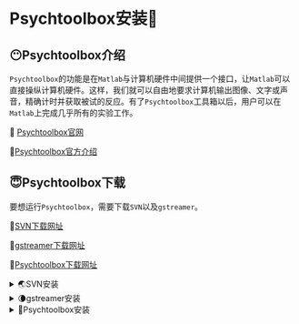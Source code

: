 # Psychtoolbox安装📌

## 😶Psychtoolbox介绍

`Psychtoolbox`的功能是在`Matlab`与计算机硬件中间提供一个接口，让`Matlab`可以直接操纵计算机硬件。这样，我们就可以自由地要求计算机输出图像、文字或声音，精确计时并获取被试的反应。有了`Psychtoolbox`工具箱以后，用户可以在`Matlab`上完成几乎所有的实验工作。

💏 [Psychtoolbox官网](http://psychtoolbox.org/)

💏[Psychtoolbox官方介绍](http://psychtoolbox.org/overview.html)

## 😇Psychtoolbox下载

要想运行`Psychtoolbox`，需要下载`SVN`以及`gstreamer`。

🐢[SVN下载网址](https://sliksvn.com/download/)

🐢[gstreamer下载网址](https://gstreamer.freedesktop.org/download/)

🐢[Psychtoolbox下载网址](http://psychtoolbox.org/download.html)

  <details> <summary>🌏SVN安装</summary>
  为了安装PsychToolBox，它的版本控制程序Subversion是必须先要安装的,点击SVN的下载网址，然后选择对应的版本，进行下载安装。


  ![image-20230103160947031](https://cdn.jsdelivr.net/gh/Bu0717/image/imgimage-20230103160947031.png)

  解压之后，可以直接进行安装。

  ![image-20230103161413021](https://cdn.jsdelivr.net/gh/Bu0717/image/imgimage-20230103161413021.png)

  为了方便环境管理，我们可以新建一个Psychtoolbox文件夹，将所有环境安装到里面。点击Next，后面直接默认，至此SVN安装完成。

  ![image-20230103161750589](https://cdn.jsdelivr.net/gh/Bu0717/image/imgimage-20230103161750589.png)
  </details>

<details> <summary>🌘gstreamer安装</summary>
点击gstreamer下载网址，选择MSVC 1.20.5 runtime installer进行安装。

![image-20230103162417062](https://cdn.jsdelivr.net/gh/Bu0717/image/imgimage-20230103162417062.png)

点击安装包，直接进行安装，安装路径无需选择，直接点击Next。完成安装。

![image-20230103162713629](https://cdn.jsdelivr.net/gh/Bu0717/image/imgimage-20230103162713629.png)

![image-20230103162917602](https://cdn.jsdelivr.net/gh/Bu0717/image/imgimage-20230103162917602.png)
</details>

<details> <summary>🌚Psychtoolbox安装</summary>
点击Psychtoolbox的下载网址，选择Windows。

![image-20230103163312913](https://cdn.jsdelivr.net/gh/Bu0717/image/imgimage-20230103163312913.png)

点击下图所示的Subversion和MSVC的链接，下载并安装这两个软件。上面已经介绍过两个软件的安装方法，这里Psychtoolbox网址提供了详细的安装方法，可以进行参考。

![image-20230103163503656](https://cdn.jsdelivr.net/gh/Bu0717/image/imgimage-20230103163503656.png)

选择对应的版本后，点击Download PTB下载ZIP格式。

![image-20230103163849263](https://cdn.jsdelivr.net/gh/Bu0717/image/imgimage-20230103163849263.png)

下载Psychtoolbox到本地后，可以在上面建立过的Psychtoolbox文件夹中新建一个toolbox的文件夹，并将刚刚下载好的Psychtoolbox压缩文件解压至这个文件夹。

![image-20230103164603159](https://cdn.jsdelivr.net/gh/Bu0717/image/imgimage-20230103164603159.png)

可以发现解压过后的文件夹为Psychtoolbox-3-Psychtoolbox-3-c020ad7，我只需要将该文件夹的文件全部放到toolbox里面，然后删除Psychtoolbox-3-Psychtoolbox-3-c020ad7文件夹。

![image-20230103164738879](https://cdn.jsdelivr.net/gh/Bu0717/image/imgimage-20230103164738879.png)

紧接着打开Matlab，在命令行窗口输入如下两行代码即可（其中第一行改为你的“toolbox”文件夹的地址）

```matlab
>> cd E:\SSVEPenvironment\Psychtoolbox\toolbox\Psychtoolbox
>> SetupPsychtoolbox
```

等待安装，过程中需要根据程序提示点击几次“enter”键，看到“Enjoy！”，则说明安装成功了， 一般一两分钟就能安装好了。

![image-20230103165225765](https://cdn.jsdelivr.net/gh/Bu0717/image/imgimage-20230103165225765.png)

输入PsychtoolboxVersion或者Screen，出现如下代码，则说明安装成功。

![image-20230103165352965](https://cdn.jsdelivr.net/gh/Bu0717/image/imgimage-20230103165352965.png)
</details>
